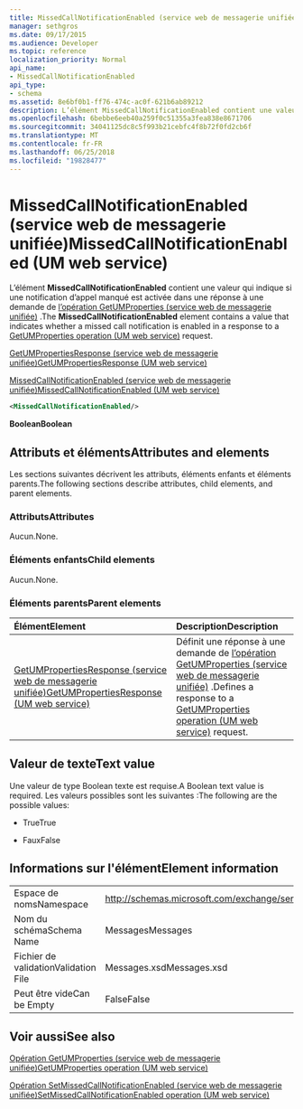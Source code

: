 ```yaml
---
title: MissedCallNotificationEnabled (service web de messagerie unifiée)
manager: sethgros
ms.date: 09/17/2015
ms.audience: Developer
ms.topic: reference
localization_priority: Normal
api_name:
- MissedCallNotificationEnabled
api_type:
- schema
ms.assetid: 8e6bf0b1-ff76-474c-ac0f-621b6ab89212
description: L’élément MissedCallNotificationEnabled contient une valeur qui indique si une notification d’appel manqué est activée dans une réponse à une demande d’opération (service web de messagerie unifiée) GetUMProperties.
ms.openlocfilehash: 6bebbe6eeb40a259f0c51355a3fea838e8671706
ms.sourcegitcommit: 34041125dc8c5f993b21cebfc4f8b72f0fd2cb6f
ms.translationtype: MT
ms.contentlocale: fr-FR
ms.lasthandoff: 06/25/2018
ms.locfileid: "19828477"
---
```

# <a name="missedcallnotificationenabled-um-web-service"></a><span data-ttu-id="30300-103">MissedCallNotificationEnabled (service web de messagerie unifiée)</span><span class="sxs-lookup"><span data-stu-id="30300-103">MissedCallNotificationEnabled (UM web service)</span></span>

<span data-ttu-id="30300-104">L’élément **MissedCallNotificationEnabled** contient une valeur qui indique si une notification d’appel manqué est activée dans une réponse à une demande de [l’opération GetUMProperties (service web de messagerie unifiée)](getumproperties-operation-um-web-service.md) .</span><span class="sxs-lookup"><span data-stu-id="30300-104">The **MissedCallNotificationEnabled** element contains a value that indicates whether a missed call notification is enabled in a response to a [GetUMProperties operation (UM web service)](getumproperties-operation-um-web-service.md) request.</span></span> 
  
[<span data-ttu-id="30300-105">GetUMPropertiesResponse (service web de messagerie unifiée)</span><span class="sxs-lookup"><span data-stu-id="30300-105">GetUMPropertiesResponse (UM web service)</span></span>](getumpropertiesresponse-um-web-service.md)
  
[<span data-ttu-id="30300-106">MissedCallNotificationEnabled (service web de messagerie unifiée)</span><span class="sxs-lookup"><span data-stu-id="30300-106">MissedCallNotificationEnabled (UM web service)</span></span>](missedcallnotificationenabled-um-web-service.md)
  
```xml
<MissedCallNotificationEnabled/>
```

 <span data-ttu-id="30300-107">**Boolean**</span><span class="sxs-lookup"><span data-stu-id="30300-107">**Boolean**</span></span>
## <a name="attributes-and-elements"></a><span data-ttu-id="30300-108">Attributs et éléments</span><span class="sxs-lookup"><span data-stu-id="30300-108">Attributes and elements</span></span>

<span data-ttu-id="30300-109">Les sections suivantes décrivent les attributs, éléments enfants et éléments parents.</span><span class="sxs-lookup"><span data-stu-id="30300-109">The following sections describe attributes, child elements, and parent elements.</span></span>
  
### <a name="attributes"></a><span data-ttu-id="30300-110">Attributs</span><span class="sxs-lookup"><span data-stu-id="30300-110">Attributes</span></span>

<span data-ttu-id="30300-111">Aucun.</span><span class="sxs-lookup"><span data-stu-id="30300-111">None.</span></span>
  
### <a name="child-elements"></a><span data-ttu-id="30300-112">Éléments enfants</span><span class="sxs-lookup"><span data-stu-id="30300-112">Child elements</span></span>

<span data-ttu-id="30300-113">Aucun.</span><span class="sxs-lookup"><span data-stu-id="30300-113">None.</span></span>
  
### <a name="parent-elements"></a><span data-ttu-id="30300-114">Éléments parents</span><span class="sxs-lookup"><span data-stu-id="30300-114">Parent elements</span></span>

|<span data-ttu-id="30300-115">**Élément**</span><span class="sxs-lookup"><span data-stu-id="30300-115">**Element**</span></span>|<span data-ttu-id="30300-116">**Description**</span><span class="sxs-lookup"><span data-stu-id="30300-116">**Description**</span></span>|
|:-----|:-----|
|[<span data-ttu-id="30300-117">GetUMPropertiesResponse (service web de messagerie unifiée)</span><span class="sxs-lookup"><span data-stu-id="30300-117">GetUMPropertiesResponse (UM web service)</span></span>](getumpropertiesresponse-um-web-service.md) <br/> |<span data-ttu-id="30300-118">Définit une réponse à une demande de [l’opération GetUMProperties (service web de messagerie unifiée)](getumproperties-operation-um-web-service.md) .</span><span class="sxs-lookup"><span data-stu-id="30300-118">Defines a response to a [GetUMProperties operation (UM web service)](getumproperties-operation-um-web-service.md) request.</span></span>  <br/> |
   
## <a name="text-value"></a><span data-ttu-id="30300-119">Valeur de texte</span><span class="sxs-lookup"><span data-stu-id="30300-119">Text value</span></span>

<span data-ttu-id="30300-120">Une valeur de type Boolean texte est requise.</span><span class="sxs-lookup"><span data-stu-id="30300-120">A Boolean text value is required.</span></span> <span data-ttu-id="30300-121">Les valeurs possibles sont les suivantes :</span><span class="sxs-lookup"><span data-stu-id="30300-121">The following are the possible values:</span></span>
  
- <span data-ttu-id="30300-122">True</span><span class="sxs-lookup"><span data-stu-id="30300-122">True</span></span>
    
- <span data-ttu-id="30300-123">Faux</span><span class="sxs-lookup"><span data-stu-id="30300-123">False</span></span>
    
## <a name="element-information"></a><span data-ttu-id="30300-124">Informations sur l'élément</span><span class="sxs-lookup"><span data-stu-id="30300-124">Element information</span></span>

|||
|:-----|:-----|
|<span data-ttu-id="30300-125">Espace de noms</span><span class="sxs-lookup"><span data-stu-id="30300-125">Namespace</span></span>  <br/> |http://schemas.microsoft.com/exchange/services/2006/messages  <br/> |
|<span data-ttu-id="30300-126">Nom du schéma</span><span class="sxs-lookup"><span data-stu-id="30300-126">Schema Name</span></span>  <br/> |<span data-ttu-id="30300-127">Messages</span><span class="sxs-lookup"><span data-stu-id="30300-127">Messages</span></span>  <br/> |
|<span data-ttu-id="30300-128">Fichier de validation</span><span class="sxs-lookup"><span data-stu-id="30300-128">Validation File</span></span>  <br/> |<span data-ttu-id="30300-129">Messages.xsd</span><span class="sxs-lookup"><span data-stu-id="30300-129">Messages.xsd</span></span>  <br/> |
|<span data-ttu-id="30300-130">Peut être vide</span><span class="sxs-lookup"><span data-stu-id="30300-130">Can be Empty</span></span>  <br/> |<span data-ttu-id="30300-131">False</span><span class="sxs-lookup"><span data-stu-id="30300-131">False</span></span>  <br/> |
   
## <a name="see-also"></a><span data-ttu-id="30300-132">Voir aussi</span><span class="sxs-lookup"><span data-stu-id="30300-132">See also</span></span>



[<span data-ttu-id="30300-133">Opération GetUMProperties (service web de messagerie unifiée)</span><span class="sxs-lookup"><span data-stu-id="30300-133">GetUMProperties operation (UM web service)</span></span>](getumproperties-operation-um-web-service.md)
  
[<span data-ttu-id="30300-134">Opération SetMissedCallNotificationEnabled (service web de messagerie unifiée)</span><span class="sxs-lookup"><span data-stu-id="30300-134">SetMissedCallNotificationEnabled operation (UM web service)</span></span>](setmissedcallnotificationenabled-operation-um-web-service.md)

